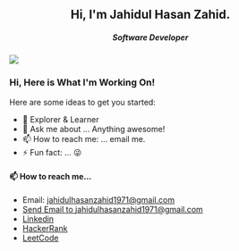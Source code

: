 <h2 align="center">Hi, I'm Jahidul Hasan Zahid.</h2>
<h5 align="center">Software Developer</h5>
<img src="https://anku255.github.io/assets/img/posts/hello-world.jpg" align="center"/>

### Hi, Here is What I'm Working On!

Here are some ideas to get you started:

- 🔭 Explorer & Learner
- 💬 Ask me about ... Anything awesome!
- 📫 How to reach me: ... email me.
- ⚡ Fun fact: ... 😜

#### 📫 How to reach me...

- Email: jahidulhasanzahid1971@gmail.com
- <a href="mailto:jahidulhasanzahid1971@gmail.com">Send Email to jahidulhasanzahid1971@gmail.com</a>
- <a href="https://www.linkedin.com/in/jahidulhasanzahid/">Linkedin</a>
- <a href="https://www.hackerrank.com/profile/jhzahid001">HackerRank</a>
- <a href="https://leetcode.com/u/jahidulhasanzahid/">LeetCode</a>

